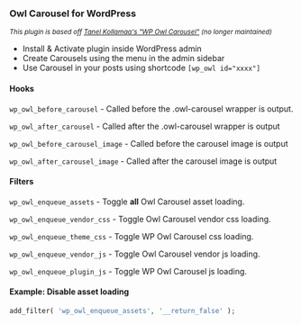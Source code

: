 ### Owl Carousel for WordPress
<sup>*This plugin is based off [Tanel Kollamaa's "WP Owl Carousel"](https://wordpress.org/plugins/wp-owl-carousel/) (no longer maintained)*</sup>

* Install & Activate plugin inside WordPress admin
* Create Carousels using the menu in the admin sidebar
* Use Carousel in your posts using shortcode `[wp_owl id="xxxx"]`

#### Hooks

`wp_owl_before_carousel` - Called before the .owl-carousel wrapper is output.

`wp_owl_after_carousel` - Called after the .owl-carousel wrapper is output

`wp_owl_before_carousel_image` - Called before the carousel image is output

`wp_owl_after_carousel_image` - Called after the carousel image is output

#### Filters

`wp_owl_enqueue_assets` - Toggle **all** Owl Carousel asset loading.

`wp_owl_enqueue_vendor_css` - Toggle Owl Carousel vendor css loading.

`wp_owl_enqueue_theme_css` - Toggle WP Owl Carousel css loading.

`wp_owl_enqueue_vendor_js` - Toggle Owl Carousel vendor js loading.

`wp_owl_enqueue_plugin_js` - Toggle WP Owl Carousel js loading.

#### Example: Disable asset loading
```php
add_filter( 'wp_owl_enqueue_assets', '__return_false' );
```